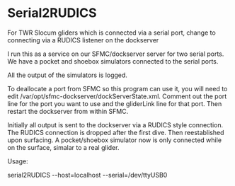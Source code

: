 # Serial2RUDICS
For TWR Slocum gliders which is connected via a serial port, change to connecting via a RUDICS listener on the dockserver

I run this as a service on our SFMC/dockserver server for two serial ports.
We have a pocket and shoebox simulators connected to the serial ports.

All the output of the simulators is logged.

To deallocate a port from SFMC so this program can use it, you will need to edit /var/opt/sfmc-dockserver/dockServerState.xml. Comment out the port line for the port you want to use and the gliderLink line for that port. Then restart the dockserver from within SFMC.

Initially all output is sent to the dockserver via a RUDICS style connection. The RUDICS connection is dropped after the first dive. Then reestablished upon surfacing. A pocket/shoebox simulator now is only connected while on the surface, simalar to a real glider.

Usage:

serial2RUDICS --host=localhost --serial=/dev/ttyUSB0
